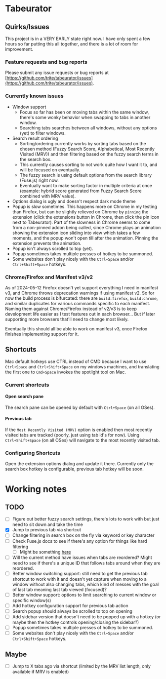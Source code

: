 # Tabeurator

## Quirks/Issues

This project is in a VERY EARLY state right now. I have only spent a few hours so far putting this all together, and there is a lot of room for improvement.

### Feature requests and bug reports

Please submit any issue requests or bug reports at [https://github.com/trite/tabeurator/issues](https://github.com/trite/tabeurator/issues).

### Currently known issues

- Window support
  - Focus so far has been on moving tabs within the same window, there's some wonky behavior when swapping to tabs in another window.
  - Searching tabs searches between all windows, without any options (yet) to filter windows.
- Search result ordering
  - Sorting/ordering currently works by sorting tabs based on the chosen method (Fuzzy Search Score, Alphabetical, Most Recently Visited (MRV)) and then filtering based on the fuzzy search terms in the search box.
  - This currently causes sorting to not work quite how I want it to, and will be focused on eventually.
  - The fuzzy search is using default options from the search library (Fuse.js) right now.
  - Eventually want to make sorting factor in multiple criteria at once (example: hybrid score generated from Fuzzy Search Score combined with MRV value).
- Options dialog is ugly and doesn't respect dark mode theme
- Popup is slow sometimes. This happens more on Chrome in my testing than Firefox, but can be slightly relieved on Chrome by `pinning` the extension (click the extensions button in Chrome, then click the pin icon next to Tabeurator). Part of the slowness in Chrome seems to come from a non-pinned addon being called, since Chrome plays an animation showing the extension icon sliding into view which takes a few moments, and the popup won't open till after the animation. Pinning the extension prevents the animation.
- Popup isn't always scrolled to top (yet).
- Popup sometimes takes multiple presses of hotkey to be summoned.
- Some websites don't play nicely with the `Ctrl+Space` and/or `Ctrl+Shift+Space` hotkeys.

### Chrome/Firefox and Manifest v3/v2

As of 2024-05-12 Firefox doesn't yet support everything I need in manifest v3, and Chrome throws deprecation warnings if using manifest v2. So for now the build process is bifurcated: there are `build:firefox`, `build:chrome`, and similar duplicates for various commands specific to each manifest. Naming them against Chrome/Firefox instead of v2/v3 is to keep development life easier as I test features out in each browser... But if later supporting more browsers that'll need to change most likely.

Eventually this should all be able to work on manifest v3, once Firefox finishes implementing support for it.

## Shortcuts

Mac default hotkeys use CTRL instead of CMD because I want to use `Ctrl+Space` and `Ctrl+Shift+Space` on my windows machines, and translating the first one to `Cmd+Space` invokes the spotlight tool on Mac.

### Current shortcuts

#### Open search pane

The search pane can be opened by default with `Ctrl+Space` (on all OSes).

#### Previous tab

If the `Most Recently Visited (MRV)` option is enabled then most recently visited tabs are tracked (poorly, just using tab id's for now). Using `Ctrl+Shift+Space` (on all OSes) will navigate to the most recently visited tab.

### Configuring Shortcuts

Open the extension options dialog and update it there. Currently only the search box hotkey is configurable, previous tab hotkey will be soon.

# Working notes

## TODO

- [ ] Figure out better fuzzy search settings, there's lots to work with but just need to sit down and take the time
- [x] Jump to previous tab via shortcut
- [ ] Change filtering in search box on the fly via keyword or key character
- [ ] Check Fuse.js docs to see if there's any option for things like hard filtering
  - [ ] Might be something [here](https://www.fusejs.io/api/options.html#useextendedsearch)
- [ ] Will the current method have issues when tabs are reordered? Might need to see if there's a unique ID that follows tabs around when they are reordered.
- [ ] Better window switching support: still need to get the previous tab shortcut to work with it and doesn't yet capture when moving to a window without also changing tabs, which kind of messes with the goal of last tab meaning last tab viewed (focused)?
- [ ] Better window support: options to limit searching to current window or specific window(s)
- [ ] Add hotkey configuration support for previous tab action
- [ ] Search popup should always be scrolled to top on opening
- [ ] Add sidebar version that doesn't need to be popped up with a hotkey (or maybe then the hotkey controls opening/closing the sidebar?)
- [ ] Popup sometimes takes multiple presses of hotkey to be summoned.
- [ ] Some websites don't play nicely with the `Ctrl+Space` and/or `Ctrl+Shift+Space` hotkeys.

## Maybe

- [ ] Jump to X tabs ago via shortcut (limited by the MRV list length, only available if MRV is enabled)

